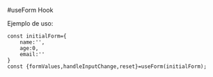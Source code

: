 #useForm Hook

Ejemplo de uso:

```
const initialForm={
    name:'',
    age:0,
    email:''
}
const {formValues,handleInputChange,reset}=useForm(initialForm);
```